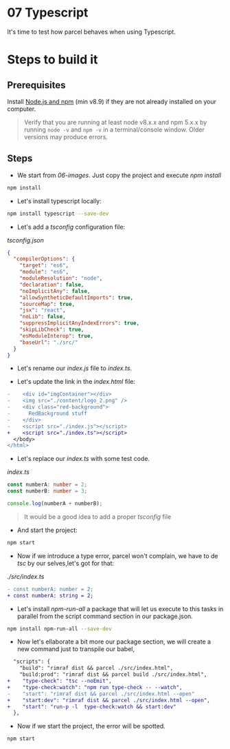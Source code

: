 # 07 Typescript

It's time to test how parcel behaves when using Typescript.

# Steps to build it

## Prerequisites

Install [Node.js and npm](https://nodejs.org/en/) (min v8.9) if they are not already installed on your computer.

> Verify that you are running at least node v8.x.x and npm 5.x.x by running `node -v` and `npm -v` in a terminal/console window. Older versions may produce errors.

## Steps

- We start from _06-images_. Just copy the project and execute _npm install_

```bash
npm install
```

- Let's install typescript locally:

```bash
npm install typescript --save-dev
```

- Let's add a _tsconfig_ configuration file:

_tsconfig.json_

```json
{
  "compilerOptions": {
    "target": "es6",
    "module": "es6",
    "moduleResolution": "node",
    "declaration": false,
    "noImplicitAny": false,
    "allowSyntheticDefaultImports": true,
    "sourceMap": true,
    "jsx": "react",
    "noLib": false,
    "suppressImplicitAnyIndexErrors": true,
    "skipLibCheck": true,
    "esModuleInterop": true,
    "baseUrl": "./src/"
  }
}
```

- Let's rename our _index.js_ file to _index.ts_.

- Let's update the link in the _index.html_
  file:

```diff
-    <div id="imgContainer"></div>
-    <img src="./content/logo_2.png" />
-    <div class="red-background">
-      RedBackground stuff
-    </div>
-    <script src="./index.js"></script>
+    <script src="./index.ts"></script>
  </body>
</html>
```

- Let's replace our _index.ts_ with some test code.

_index.ts_

```typescript
const numberA: number = 2;
const numberB: number = 3;

console.log(numberA + numberB);
```

> It would be a good idea to add a
> proper _tsconfig_ file

- And start the project:

```bash
npm start
```

- Now if we introduce a type error, parcel
  won't complain, we have to de _tsc_ by our selves,let's got for that:

_./src/index.ts_

```diff
- const numberA: number = 2;
+ const numberA: string = 2;
```

- Let's install _npm-run-all_ a package that will let us execute to this tasks
  in parallel from the script command section in our package.json.

```bash
npm install npm-run-all --save-dev
```

- Now let's ellaborate a bit more our package section, we will create a new
  command just to transpile our babel,

```diff
  "scripts": {
    "build": "rimraf dist && parcel ./src/index.html",
    "build:prod": "rimraf dist && parcel build ./src/index.html",
+    "type-check": "tsc --noEmit",
+    "type-check:watch": "npm run type-check -- --watch",
-    "start": "rimraf dist && parcel ./src/index.html --open"
+    "start:dev": "rimraf dist && parcel ./src/index.html --open",
+    "start": "run-p -l  type-check:watch && start:dev"
  },
```

- Now if we start the project, the error
will be spotted.

```bash
npm start
```
